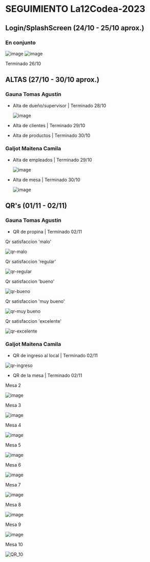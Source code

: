 # SEGUIMIENTO La12Codea-2023

## Login/SplashScreen (24/10 - 25/10 aprox.)
### En conjunto
![image](https://github.com/galjotmaitena/La12Codea-2023/assets/86839503/da53f25f-1449-4e33-9d81-a84fa7d69bf2)    ![image](https://github.com/galjotmaitena/La12Codea-2023/assets/86839503/1053be6a-b56f-4f15-a854-abe50cccea72)


Terminado 26/10

## ALTAS (27/10 - 30/10 aprox.)
### Gauna Tomas Agustin
* Alta de dueño/supervisor | Terminado 28/10
  
  ![image](https://github.com/galjotmaitena/La12Codea-2023/assets/86839503/e7870fc5-cff1-47bc-b791-a9534d32bb3b)
* Alta de clientes | Terminado 29/10
* Alta de productos | Terminado 30/10

### Galjot Maitena Camila
* Alta de empleados | Terminado 29/10

  ![image](https://github.com/galjotmaitena/La12Codea-2023/assets/86839503/e22c43dd-0f64-430d-a889-b28fa77a5946)
* Alta de mesa | Terminado 30/10

  ![image](https://github.com/galjotmaitena/La12Codea-2023/assets/86839503/36329fb6-d582-498b-b572-a18d236c9da7)

## QR's (01/11 - 02/11)
### Gauna Tomas Agustin
* QR de propina | Terminado 02/11

Qr satisfaccion 'malo'

![qr-malo](https://github.com/galjotmaitena/La12Codea-2023/assets/98592279/ce97cdcb-81da-440d-90ca-2eca0e5867af)

Qr satisfaccion 'regular'

![qr-regular](https://github.com/galjotmaitena/La12Codea-2023/assets/98592279/aa431353-8715-47d1-b22e-42360e124b73)

Qr satisfaccion 'bueno'

![qr-bueno](https://github.com/galjotmaitena/La12Codea-2023/assets/98592279/943aa6f4-9b99-4a9a-a0f6-a819234670b9)

Qr satisfaccion 'muy bueno'

![qr-muy bueno](https://github.com/galjotmaitena/La12Codea-2023/assets/98592279/8647818f-01fa-41e4-85eb-2c89dd953eff)

Qr satisfaccion 'excelente'

![qr-excelente](https://github.com/galjotmaitena/La12Codea-2023/assets/98592279/bbc7e1c5-5f0e-4aa7-8245-992cc2322e6a)

### Galjot Maitena Camila
* QR de ingreso al local | Terminado 02/11

![qr-ingreso](https://github.com/galjotmaitena/La12Codea-2023/assets/98592279/9a7130cd-bcd8-45d5-9a63-39abd6571892)

* QR de la mesa | Terminado 02/11

Mesa 2

  ![image](https://github.com/galjotmaitena/La12Codea-2023/assets/86839503/e8fe4873-6ef1-4251-9f26-b3559d9d61bd)

Mesa 3

  ![image](https://github.com/galjotmaitena/La12Codea-2023/assets/86839503/b9a8a476-0a56-4d97-99a1-e388a18f5a8c)

Mesa 4

  ![image](https://github.com/galjotmaitena/La12Codea-2023/assets/86839503/3c37c736-b62a-4fee-a9fd-d8ed488f0b92)

Mesa 5

  ![image](https://github.com/galjotmaitena/La12Codea-2023/assets/86839503/28b0f1a1-b962-413f-931a-bc6383ed1213)

Mesa 6

  ![image](https://github.com/galjotmaitena/La12Codea-2023/assets/86839503/4a5d9da6-b3bd-4602-9c23-d8909662dbd3)

Mesa 7

  ![image](https://github.com/galjotmaitena/La12Codea-2023/assets/86839503/023d7ea9-ae7c-4ca7-b1d4-e426d6e4f0b3)

Mesa 8

  ![image](https://github.com/galjotmaitena/La12Codea-2023/assets/86839503/f08b905a-931f-4241-afa3-fa35a34a4b32)

Mesa 9

  ![image](https://github.com/galjotmaitena/La12Codea-2023/assets/86839503/7a2fe2c8-b617-4ede-bb69-938d26a18f1a)
  
Mesa 10

  ![QR_10](https://github.com/galjotmaitena/La12Codea-2023/assets/98592279/f9108efa-cfe5-4f1b-9e18-0adf9bd17a1b)

  







